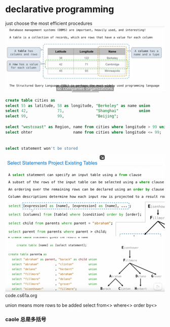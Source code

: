 # declarative programming
just choose the most efficient procedures
![alt text](image-40.png)

``` sql
create table cities as
select 55 as latitude, 58 as longitude, "Berkeley" as name union
select 42,             71,              "Shanghai"         union
select 99,             99,              "Beijing";

select "westcoast" as Region, name from cities where longitude > 99 union
select ohter                  name from cities where longitude <= 99;


select statement won't be stored
```
![](image-41.png)
![dog](image-42.png)
code.cs61a.org


union means more rows to be added
select from<> where<> order by<>

### caole 总是多括号